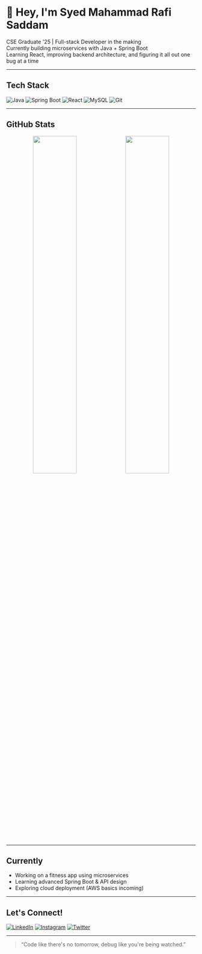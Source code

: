 # 👋 Hey, I'm Syed Mahammad Rafi Saddam

 CSE Graduate '25 | Full-stack Developer in the making  
 Currently building microservices with Java + Spring Boot  
 Learning React, improving backend architecture, and figuring it all out one bug at a time  

---

## Tech Stack
![Java](https://img.shields.io/badge/Java-ED8B00?style=for-the-badge&logo=java&logoColor=white)
![Spring Boot](https://img.shields.io/badge/Spring_Boot-6DB33F?style=for-the-badge&logo=spring-boot&logoColor=white)
![React](https://img.shields.io/badge/React-20232A?style=for-the-badge&logo=react&logoColor=61DAFB)
![MySQL](https://img.shields.io/badge/MySQL-00758F?style=for-the-badge&logo=mysql&logoColor=white)
![Git](https://img.shields.io/badge/Git-F05032?style=for-the-badge&logo=git&logoColor=white)

---

## GitHub Stats
<div align="center">
  <img src="https://github-readme-stats.vercel.app/api?username=thesaddamsyed&show_icons=true&theme=github_dark" width="48%" />
  <img src="https://github-readme-streak-stats.herokuapp.com/?user=thesaddamsyed&theme=github-dark&hide_border=false" width="48%" />
</div>

---

## Currently
- Working on a fitness app using microservices 
- Learning advanced Spring Boot & API design
- Exploring cloud deployment (AWS basics incoming)

---

## Let's Connect!
[![LinkedIn](https://img.shields.io/badge/-LinkedIn-%230077B5?style=for-the-badge&logo=linkedin&logoColor=white)](https://linkedin.com/in/thesaddamsyed)
[![Instagram](https://img.shields.io/badge/-Instagram-E4405F?style=for-the-badge&logo=instagram&logoColor=white)](https://instagram.com/thesaddamsyed)
[![Twitter](https://img.shields.io/badge/-Twitter-1DA1F2?style=for-the-badge&logo=twitter&logoColor=white)](https://twitter.com/thesaddamsyed)

---

> “Code like there's no tomorrow, debug like you're being watched.”
